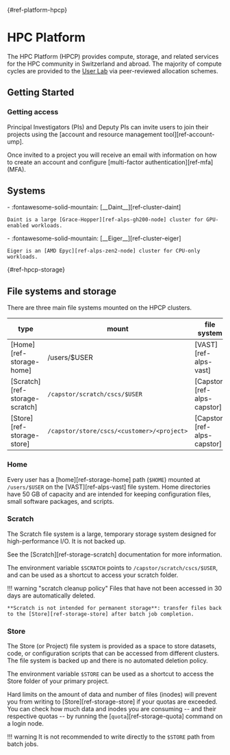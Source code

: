 [](){#ref-platform-hpcp}
# HPC Platform

The HPC Platform (HPCP) provides compute, storage, and related services for the HPC community in Switzerland and abroad. The majority of compute cycles are provided to the [User Lab](https://www.cscs.ch/user-lab/overview) via peer-reviewed allocation schemes.  

## Getting Started

### Getting access

Principal Investigators (PIs) and Deputy PIs can invite users to join their projects using the [account and resource management tool][ref-account-ump].

Once invited to a project you will receive an email with information on how to create an account and configure [multi-factor authentication][ref-mfa] (MFA).

## Systems

<div class="grid cards" markdown>
-   :fontawesome-solid-mountain: [__Daint__][ref-cluster-daint]

    Daint is a large [Grace-Hopper][ref-alps-gh200-node] cluster for GPU-enabled workloads.
</div>

<div class="grid cards" markdown>
-   :fontawesome-solid-mountain: [__Eiger__][ref-cluster-eiger]

    Eiger is an [AMD Epyc][ref-alps-zen2-node] cluster for CPU-only workloads.
</div>

[](){#ref-hpcp-storage}
## File systems and storage

There are three main file systems mounted on the HPCP clusters.

| type |mount | file system |
| -- | -- | -- |
| [Home][ref-storage-home]       | /users/$USER | [VAST][ref-alps-vast] |
| [Scratch][ref-storage-scratch] | `/capstor/scratch/cscs/$USER` | [Capstor][ref-alps-capstor] |
| [Store][ref-storage-store]     | `/capstor/store/cscs/<customer>/<project>` | [Capstor][ref-alps-capstor] |

### Home

Every user has a [home][ref-storage-home] path (`$HOME`) mounted at `/users/$USER` on the [VAST][ref-alps-vast] file system.
Home directories have 50 GB of capacity and are intended for keeping configuration files, small software packages, and scripts.

### Scratch

The Scratch file system is a large, temporary storage system designed for high-performance I/O. It is not backed up. 

See the [Scratch][ref-storage-scratch] documentation for more information.

The environment variable `$SCRATCH` points to `/capstor/scratch/cscs/$USER`, and can be used as a shortcut to access your scratch folder.

!!! warning "scratch cleanup policy"
    Files that have not been accessed in 30 days are automatically deleted.

    **Scratch is not intended for permanent storage**: transfer files back to the [Store][ref-storage-store] after batch job completion.

### Store

The Store (or Project) file system is provided as a space to store datasets, code, or configuration scripts that can be accessed from different clusters. The file system is backed up and there is no automated deletion policy.

The environment variable `$STORE` can be used as a shortcut to access the Store folder of your primary project.

Hard limits on the amount of data and number of files (inodes) will prevent you from writing to [Store][ref-storage-store] if your quotas are exceeded.
You can check how much data and inodes you are consuming -- and their respective quotas -- by running the [`quota`][ref-storage-quota] command on a login node.

!!! warning
    It is not recommended to write directly to the `$STORE` path from batch jobs. 

